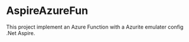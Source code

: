 
# AspireAzureFun

This project implement an Azure Function with a Azurite emulater config .Net Aspire. 


